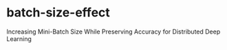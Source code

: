 # batch-size-effect
Increasing Mini-Batch Size While Preserving Accuracy for Distributed Deep Learning
